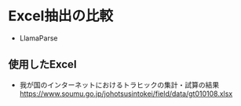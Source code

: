 # Excel抽出の比較
- LlamaParse

## 使用したExcel
- 我が国のインターネットにおけるトラヒックの集計・試算の結果  
https://www.soumu.go.jp/johotsusintokei/field/data/gt010108.xlsx
